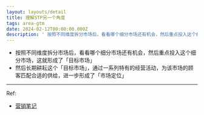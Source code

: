 ```yaml
---
layout: layouts/detail
title: 理解STP另一个角度
tags: area-gtm
date: 2024-02-12T00:00:00.000Z
description: ' 按照不同维度拆分市场后，看看哪个细分市场还有机会，然后重点投入这个细分市场，这就形成了「目标市场」 然后长期耕耘这个「目标市场」，通过一系列特有的经营活动，为该市场的顾客匹配合适的供给，进一步形成了「市场定位」 Ref: &lt;a href=&quot;https://yd.qq.com/web/boo... '
---
```

- 按照不同维度拆分市场后，看看哪个细分市场还有机会，然后重点投入这个细分市场，这就形成了「目标市场」
- 然后长期耕耘这个「目标市场」，通过一系列特有的经营活动，为该市场的顾客匹配合适的供给，进一步形成了「市场定位」

---

Ref:
- <a href="https://yd.qq.com/web/bookDetail/0fd322c0813ab705bg019599" target="_blank">营销笔记</a>
